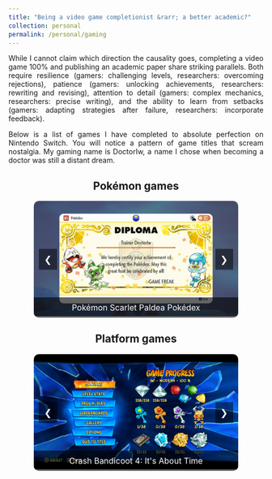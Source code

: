 ```yaml
---
title: "Being a video game completionist &rarr; a better academic?"
collection: personal
permalink: /personal/gaming
---
```


<head>
  <meta charset="UTF-8">
  <meta name="viewport" content="width=device-width, initial-scale=1.0">
  <title>Gaming Achievements Carousel</title>
  <style>
    /* Container for the carousel */
    .carousel-container {
      width: 80%;
      max-width: 800px;
      margin: 0 auto;
      position: relative;
      overflow: hidden;
      border-radius: 10px;
      margin-bottom: 20px;
    }
    /* The slides (images) inside the carousel */
    .carousel-slides {
      display: flex;
      transition: transform 0.5s ease;
    }
    /* Each individual slide */
    .carousel-slide {
      min-width: 100%;
      height: auto;
      position: relative;
    }
    /* Style for captions */
    .carousel-caption {
      text-align: center;
      padding: 10px;
      background-color: rgba(0, 0, 0, 0.6);
      color: white;
      font-size: 16px;
      position: absolute;
      bottom: 0;
      width: 100%;
      box-sizing: border-box;
    }
    /* Navigation buttons (next/previous) */
    .prev, .next {
      position: absolute;
      top: 50%;
      transform: translateY(-50%);
      background-color: rgba(0, 0, 0, 0.5);
      color: white;
      font-size: 18px;
      padding: 10px;
      cursor: pointer;
      z-index: 1;
    }
    .prev {
      left: 10px;
    }
    .next {
      right: 10px;
    }
  </style>
</head>
<body>

<p align="justify">While I cannot claim which direction the causality goes, completing a video game 100% and publishing an academic paper share striking parallels. Both require resilience (gamers: challenging levels, researchers: overcoming rejections), patience (gamers: unlocking achievements, researchers: rewriting and revising), attention to detail (gamers: complex mechanics, researchers: precise writing), and the ability to learn from setbacks (gamers: adapting strategies after failure, researchers: incorporate feedback).</p>

<p align="justify">Below is a list of games I have completed to absolute perfection on Nintendo Switch. You will notice a pattern of game titles that scream nostalgia. My gaming name is DoctorIw, a name I chose when becoming a doctor was still a distant dream.</p>


<h2 align="center">Pokémon games</h2>
<div class="carousel-container" id="carousel1">
    <div class="carousel-slides">
        <div class="carousel-slide">
            <img src="/images/gaming/pokemon_scarlet_paldea.jpg" alt="Pokémon Scarlet Paldea Pokédex" style="width:100%; height:auto;">
            <div class="carousel-caption">Pokémon Scarlet Paldea Pokédex</div>
        </div>
        <div class="carousel-slide">
            <img src="/images/gaming/pokemon_scarlet_kitakami.jpg" alt="Pokémon Scarlet Kitakami Pokédex" style="width:100%; height:auto;">
            <div class="carousel-caption">Pokémon Scarlet Kitakami Pokédex</div>
        </div>
        <div class="carousel-slide">
            <img src="/images/gaming/pokemon_scarlet_blueberry.jpg" alt="Pokémon Scarlet Blueberry Pokédex" style="width:100%; height:auto;">
            <div class="carousel-caption">Pokémon Scarlet Blueberry Pokédex</div>
        </div>
        <div class="carousel-slide">
            <img src="/images/gaming/pokemon_arceus.jpg" alt="Pokémon Arceus Pokédex" style="width:100%; height:auto;">
            <div class="carousel-caption">Pokémon Arceus Pokédex</div>
        </div>
        <div class="carousel-slide">
            <img src="/images/gaming/pokemon_shield_galar.jpg" alt="Pokémon Shield Galar Pokédex" style="width:100%; height:auto;">
            <div class="carousel-caption">Pokémon Shield Galar Pokédex</div>
        </div>
        <div class="carousel-slide">
            <img src="/images/gaming/pokemon_shield_tundra.jpg" alt="Pokémon Shield Tundra Pokédex" style="width:100%; height:auto;">
            <div class="carousel-caption">Pokémon Shield Tundra Pokédex</div>
        </div>
        <div class="carousel-slide">
            <img src="/images/gaming/pokemon_shield_armor.jpg" alt="Pokémon Shield Armor Pokédex" style="width:100%; height:auto;">
            <div class="carousel-caption">Pokémon Shield Armor Pokédex</div>
        </div>        
        <div class="carousel-slide">
            <img src="/images/gaming/pokemon_brilliant_diamond_sinnoh.jpg" alt="Pokémon Brilliant Diamond Sinnoh Pokédex" style="width:100%; height:auto;">
            <div class="carousel-caption">Pokémon Brilliant Diamond Sinnoh Pokédex</div>
        </div>
        <div class="carousel-slide">
            <img src="/images/gaming/pokemon_brilliant_diamond_national.jpg" alt="Pokémon Brilliant Diamond National Pokédex" style="width:100%; height:auto;">
            <div class="carousel-caption">Pokémon Brilliant Diamond National Pokédex</div>
        </div>
        <div class="carousel-slide">
            <img src="/images/gaming/pokemon_lets_go_pikachu.jpg" alt="Pokémon Let's Go Pokédex" style="width:100%; height:auto;">
            <div class="carousel-caption">Pokémon Let's Go Pikachu Pokédex</div>
        </div>
    </div>
    <span class="prev" data-carousel="carousel1">&#10094;</span>
    <span class="next" data-carousel="carousel1">&#10095;</span>
</div>

<h2 align="center">Platform games</h2>  
<div class="carousel-container" id="carousel2">
    <div class="carousel-slides">
        <div class="carousel-slide">
            <img src="/images/gaming/crash_4.jpg" alt="Crash Bandicoot 4: It's About Time" style="width:100%; height:auto;">
            <div class="carousel-caption">Crash Bandicoot 4: It's About Time</div>
        </div>
        <div class="carousel-slide">
            <img src="/images/gaming/crash_3.jpg" alt="Crash Bandicoot 3: Warped" style="width:100%; height:auto;">
            <div class="carousel-caption">Crash Bandicoot 3: Warped</div>
        </div>
        <div class="carousel-slide">
            <img src="/images/gaming/crash_2.jpg" alt="Crash Bandicoot 2: Cortex Strikes Back" style="width:100%; height:auto;">
            <div class="carousel-caption">Crash Bandicoot 2: Cortex Strikes Back</div>
        </div>
        <div class="carousel-slide">
            <img src="/images/gaming/crash_1.jpg" alt="Crash Bandicoot" style="width:100%; height:auto;">
            <div class="carousel-caption">Crash Bandicoot</div>
        </div>
        <div class="carousel-slide">
            <img src="/images/gaming/spyro.jpg" alt="Spyro Reignited Trilogy" style="width:100%; height:auto;">
            <div class="carousel-caption">Spyro Reignited Trilogy</div>
        </div>
        <div class="carousel-slide">
            <img src="/images/gaming/super_mario_world.jpg" alt="Super Mario World" style="width:100%; height:auto;">
            <div class="carousel-caption">Super Mario World</div>
        </div>
    </div>
    <span class="prev" data-carousel="carousel2">&#10094;</span>
    <span class="next" data-carousel="carousel2">&#10095;</span>
</div>

<script>
  console.log("Script loaded!");
</script>

<script>
  console.log('Carousel script loaded');
// Function to move the slide
  function moveSlide(carouselId, direction) {
      const carousel = document.getElementById(carouselId);
      const slides = carousel.querySelectorAll(".carousel-slide");
      let slideIndex = parseInt(carousel.getAttribute("data-slide-index") || 0);

      // Update index based on direction
      slideIndex += direction;

      // Ensure index wraps around
      if (slideIndex >= slides.length) {
          slideIndex = 0;
      } else if (slideIndex < 0) {
          slideIndex = slides.length - 1;
      }

      // Update carousel index and display the correct slide
      carousel.setAttribute("data-slide-index", slideIndex);
      showSlide(carouselId, slideIndex);
  }

  // Function to show the slide
  function showSlide(carouselId, slideIndex) {
      const carousel = document.getElementById(carouselId);
      const slides = carousel.querySelectorAll(".carousel-slide");

      slides.forEach((slide, idx) => {
          slide.style.display = idx === slideIndex ? "block" : "none";
      });
  }

// Initialize carousels
console.log("Script loaded.");  // Debugging log to ensure the script is loaded

document.querySelectorAll(".carousel-container").forEach((carousel) => {
    const carouselId = carousel.id;
    console.log(`Found carousel: ${carouselId}`);  // Debugging log to check carousel IDs

    carousel.setAttribute("data-slide-index", 0);
    showSlide(carouselId, 0);

    const prevButton = carousel.querySelector(".prev");
    const nextButton = carousel.querySelector(".next");

    if (prevButton) {
        console.log(`Prev button found for ${carouselId}`);  // Debugging log to confirm prev button
        prevButton.addEventListener("click", () => {
            console.log(`Prev button clicked for ${carouselId}`);  // Debugging log when prev button is clicked
            moveSlide(carouselId, -1);
        });
    } else {
        console.warn(`Prev button not found for carousel: ${carouselId}`);  // Warning if prev button is missing
    }

    if (nextButton) {
        console.log(`Next button found for ${carouselId}`);  // Debugging log to confirm next button
        nextButton.addEventListener("click", () => {
            console.log(`Next button clicked for ${carouselId}`);  // Debugging log when next button is clicked
            moveSlide(carouselId, 1);
        });
    } else {
        console.warn(`Next button not found for carousel: ${carouselId}`);  // Warning if next button is missing
    }
});


</script>


</body>
